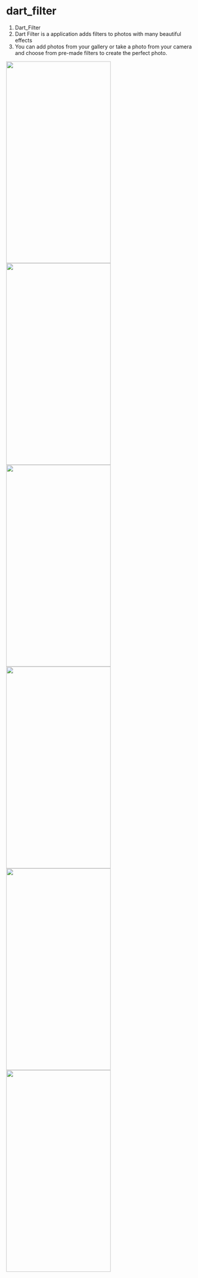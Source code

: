 # dart_filter

1. Dart_Filter
2. Dart Filter is a application adds filters to photos with many beautiful effects
3. You can add photos from your gallery or take a photo from your camera and choose from pre-made filters to create the perfect photo.

<img src="https://github.com/thanhctag1999/dart_filter/assets/71964825/ef8d358b-c8b6-431e-bb2a-aae3605f48d4" width="280" height="540">
<img src="https://github.com/thanhctag1999/dart_filter/assets/71964825/c73115f9-983b-4186-9a59-7d0e65118334" width="280" height="540">
<img src="https://github.com/thanhctag1999/dart_filter/assets/71964825/ba1545aa-f4d3-4592-ad35-eab4fc632348" width="280" height="540">
<img src="https://github.com/thanhctag1999/dart_filter/assets/71964825/83552d14-d17b-463c-85ed-4943465c5315" width="280" height="540">
<img src="https://github.com/thanhctag1999/dart_filter/assets/71964825/e9d4d3f2-e745-4354-a8a2-a31dc6ed7295" width="280" height="540">
<img src="https://github.com/thanhctag1999/dart_filter/assets/71964825/b1997947-3b61-4fc7-8416-c70f3ebb8fcc" width="280" height="540">

